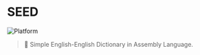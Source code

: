 # SEED  

![Platform](https://img.shields.io/badge/platform-emu8086-green.svg)  

> 🐢 Simple English-English Dictionary in Assembly Language.  
